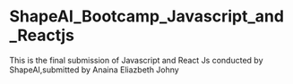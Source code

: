 # ShapeAI_Bootcamp_Javascript_and_Reactjs
This is the final submission of Javascript and React Js conducted by ShapeAI,submitted by Anaina Eliazbeth Johny
